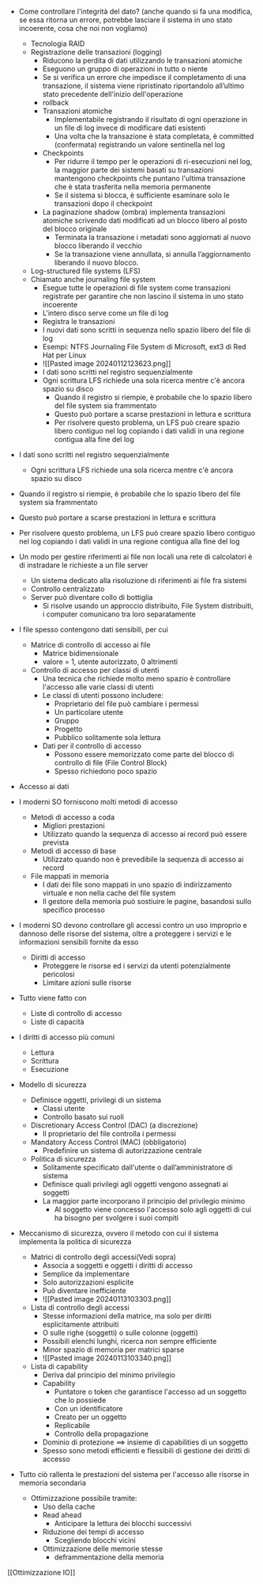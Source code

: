 - Come controllare l'integrità del dato? (anche quando si fa una modifica, se essa ritorna un errore, potrebbe lasciare il sistema in uno stato incoerente, cosa che noi non vogliamo)
	- Tecnologia RAID
	- Registrazione delle transazioni (logging)
		- Riducono la perdita di dati utilizzando le transazioni atomiche 
		- Eseguono un gruppo di operazioni in tutto o niente 
		- Se si verifica un errore che impedisce il completamento di una transazione, il sistema viene ripristinato riportandolo all’ultimo stato precedente dell'inizio dell'operazione 
		- rollback
		- Transazioni atomiche 
			- Implementabile registrando il risultato di ogni operazione in un file di log invece di modificare dati esistenti 
			- Una volta che la transazione è stata completata, è committed (confermata) registrando un valore sentinella nel log 
		- Checkpoints 
			- Per ridurre il tempo per le operazioni di ri-esecuzioni nel log, la maggior parte dei sistemi basati su transazioni mantengono checkpoints che puntano l'ultima transazione che è stata trasferita nella memoria permanente 
			- Se il sistema si blocca, è sufficiente esaminare solo le transazioni dopo il checkpoint 
		- La paginazione shadow (ombra) implementa transazioni atomiche scrivendo dati modificati ad un blocco libero al posto del blocco originale 
			- Terminata la transazione i metadati sono aggiornati al nuovo blocco liberando il vecchio 
			- Se la transazione viene annullata, si annulla l’aggiornamento liberando il nuovo blocco.
	- Log-structured file systems (LFS) 
	- Chiamato anche journaling file system 
		- Esegue tutte le operazioni di file system come transazioni registrate per garantire che non lascino il sistema in uno stato incoerente 
		- L'intero disco serve come un file di log 
		- Registra le transazioni 
		- I nuovi dati sono scritti in sequenza nello spazio libero del file di log 
		- Esempi: NTFS Journaling File System di Microsoft, ext3 di Red Hat per Linux
		- ![[Pasted image 20240112123623.png]]
		- I dati sono scritti nel registro sequenzialmente 
		- Ogni scrittura LFS richiede una sola ricerca mentre c'è ancora spazio su disco 
			- Quando il registro si riempie, è probabile che lo spazio libero del file system sia frammentato 
			- Questo può portare a scarse prestazioni in lettura e scrittura 
			- Per risolvere questo problema, un LFS può creare spazio libero contiguo nel log copiando i dati validi in una regione contigua alla fine del log
- I dati sono scritti nel registro sequenzialmente 
	- Ogni scrittura LFS richiede una sola ricerca mentre c'è ancora spazio su disco 
- Quando il registro si riempie, è probabile che lo spazio libero del file system sia frammentato 
- Questo può portare a scarse prestazioni in lettura e scrittura 
- Per risolvere questo problema, un LFS può creare spazio libero contiguo nel log copiando i dati validi in una regione contigua alla fine del log
- Un modo per gestire riferimenti ai file non locali una rete di calcolatori è di instradare le richieste a un file server
	- Un sistema dedicato alla risoluzione di riferimenti ai file fra sistemi 
	- Controllo centralizzato
	- Server può diventare collo di bottiglia
		- Si risolve usando un approccio distribuito, File System distribuiti, i computer comunicano tra loro separatamente

- I file spesso contengono dati sensibili, per cui
	- Matrice di controllo di accesso ai file
		- Matrice bidimensionale
		- valore = 1, utente autorizzato, 0 altrimenti
	- Controllo di accesso per classi di utenti
		- Una tecnica che richiede molto meno spazio è controllare l'accesso alle varie classi di utenti 
		- Le classi di utenti possono includere: 
			- Proprietario del file può cambiare i permessi 
			- Un particolare utente 
			- Gruppo 
			- Progetto 
			- Pubblico solitamente sola lettura 
		- Dati per il controllo di accesso 
			- Possono essere memorizzato come parte del blocco di controllo di file (File Control Block) 
			- Spesso richiedono poco spazio
- Accesso ai dati
- I moderni SO forniscono molti metodi di accesso
	- Metodi di accesso a coda
		- Migliori prestazioni
		- Utilizzato quando la sequenza di accesso ai record può essere prevista
	- Metodi di accesso di base
		- Utilizzato quando non è prevedibile la sequenza di accesso ai record
	- File mappati in memoria
		- I dati dei file sono mappati in uno spazio di indirizzamento virtuale e non nella cache del file system
		- Il gestore della memoria può sostiuire le pagine, basandosi sullo specifico processo
- I moderni SO devono controllare gli accessi contro un uso improprio e dannoso delle risorse del sistema, oltre a proteggere i servizi e le informazioni sensibili fornite da esso
	- Diritti di accesso
		- Proteggere le risorse ed i servizi da utenti potenzialmente pericolosi
		- Limitare azioni sulle risorse
- Tutto viene fatto con
	- Liste di controllo di accesso
	- Liste di capacità
- I diritti di accesso più comuni
	- Lettura
	- Scrittura
	- Esecuzione
- Modello di sicurezza
	- Definisce oggetti, privilegi di un sistema
		- Classi utente
		- Controllo basato sui ruoli
	- Discretionary Access Control (DAC) (a discrezione) 
		- Il proprietario del file controlla i permessi 
	- Mandatory Access Control (MAC) (obbligatorio)
		- Predefinire un sistema di autorizzazione centrale
	- Politica di sicurezza
		- Solitamente specificato dall'utente o dall’amministratore di sistema 
		- Definisce quali privilegi agli oggetti vengono assegnati ai soggetti 
		- La maggior parte incorporano il principio del privilegio minimo 
			- Al soggetto viene concesso l'accesso solo agli oggetti di cui ha bisogno per svolgere i suoi compiti
- Meccanismo di sicurezza, ovvero il metodo con cui il sistema implementa la politica di sicurezza
	- Matrici di controllo degli accessi(Vedi sopra)
		- Associa a soggetti e oggetti i diritti di accesso
		- Semplice da implementare
		- Solo autorizzazioni esplicite
		- Può diventare inefficiente
		- ![[Pasted image 20240113103303.png]]
	- Lista di controllo degli accessi
		- Stesse informazioni della matrice, ma solo per diritti esplicitamente attribuiti 
		- O sulle righe (soggetti) o sulle colonne (oggetti) 
		- Possibili elenchi lunghi, ricerca non sempre efficiente 
		- Minor spazio di memoria per matrici sparse
		- ![[Pasted image 20240113103340.png]]
	- Lista di capability 
		- Deriva dal principio del minimo privilegio
		- Capability
			- Puntatore o token che garantisce l'accesso ad un soggetto che lo possiede
			- Con un identificatore
			- Creato per un oggetto
			- Replicabile
			- Controllo della propagazione
		- Dominio di protezione ==> insieme di capabilities di un soggetto
		- Spesso sono metodi efficienti e flessibili di gestione dei diritti di accesso
- Tutto ciò rallenta le prestazioni del sistema per l'accesso alle risorse in memoria secondaria
	- Ottimizzazione possibile tramite:
		- Uso della cache
		- Read ahead
			- Anticipare la lettura dei blocchi successivi
		- Riduzione dei tempi di accesso
			- Scegliendo blocchi vicini
		- Ottimizzazione delle memorie stesse
			- deframmentazione della memoria

[[Ottimizzazione IO]]
